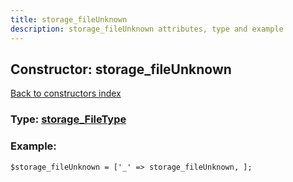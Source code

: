 ```yaml
---
title: storage_fileUnknown
description: storage_fileUnknown attributes, type and example
---
```

## Constructor: storage\_fileUnknown  
[Back to constructors index](index.md)






### Type: [storage\_FileType](../types/storage_FileType.md)


### Example:

```
$storage_fileUnknown = ['_' => storage_fileUnknown, ];
```